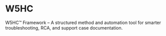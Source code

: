 # W5HC
W5HC™ Framework – A structured method and automation tool for smarter troubleshooting, RCA, and support case documentation.
